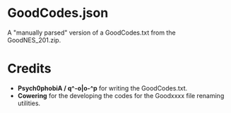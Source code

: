 # GoodCodes.json

A "manually parsed" version of a GoodCodes.txt from the GoodNES_201.zip.

# Credits

- **Psych0phobiA / q^-o|o-^p** for writing the GoodCodes.txt.
- **Cowering** for the developing the codes for the Goodxxxx file renaming utilities.